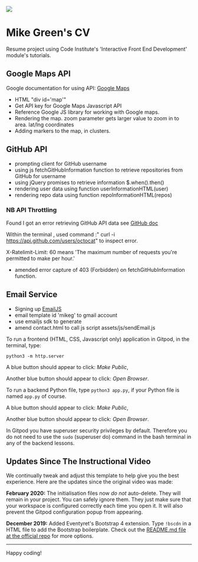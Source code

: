 <img src="https://codeinstitute.s3.amazonaws.com/fullstack/ci_logo_small.png" style="margin: 0;">

# Mike Green's CV

Resume project using Code Institute's 'Interactive Front End Development' module's tutorials.

## Google Maps API

Google documentation for using API: [Google Maps](https://developers.google.com/maps/documentation/javascript/adding-a-google-map?hl=en_US)

* HTML "div id='map'"
* Get API key for Google Maps Javascript API
* Reference Google JS library for working with Google maps.
* Rendering the map. zoom parameter  gets larger value to zoom in to area. lat/lng coordinates
* Adding markers to the map, in clusters.

## GitHub API

* prompting client for GitHub username
* using js fetchGitHubInformation function to retrieve repositories from GitHub for username
* using jQuery promises to retrieve information $.when().then()
* rendering user data using function userInformationHTML(user)
* rendering repo data using function repoInformationHTML(repos)

### NB  API Throttling
Found I got an error retrieving GitHub API data see [GitHub doc](https://developer.github.com/v3/#rate-limiting)

Within the terminal , used command :" curl -i https://api.github.com/users/octocat" to inspect error.

X-Ratelimit-Limit: 60   means 'The maximum number of requests you're permitted to make per hour.'

* amended error capture of 403 (Forbidden) on fetchGitHubInformation function.


## Email Service

* Signing up [EmailJS](https://www.emailjs.com/)
* email template id 'mikeg' to gmail account
* use emailjs sdk to generate
* amend contact.html to call js script assets/js/sendEmail.js

To run a frontend (HTML, CSS, Javascript only) application in Gitpod, in the terminal, type:

`python3 -m http.server`

A blue button should appear to click: *Make Public*,

Another blue button should appear to click: *Open Browser*.

To run a backend Python file, type `python3 app.py`, if your Python file is named `app.py` of course.

A blue button should appear to click: *Make Public*,

Another blue button should appear to click: *Open Browser*.

In Gitpod you have superuser security privileges by default. Therefore you do not need to use the `sudo` (superuser do) command in the bash terminal in any of the backend lessons.

## Updates Since The Instructional Video

We continually tweak and adjust this template to help give you the best experience. Here are the updates since the original video was made:

**February 2020:** The initialisation files now _do not_ auto-delete. They will remain in your project. You can safely ignore them. They just make sure that your workspace is configured correctly each time you open it. It will also prevent the Gitpod configuration popup from appearing.

**December 2019:** Added Eventyret's Bootstrap 4 extension. Type `!bscdn` in a HTML file to add the Bootstrap boilerplate. Check out the <a href="https://github.com/Eventyret/vscode-bcdn" target="_blank">README.md file at the official repo</a> for more options.

--------

Happy coding!
